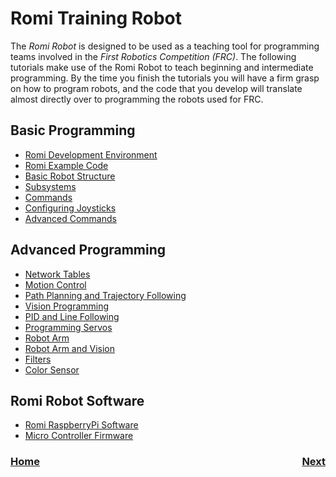 # Romi Training Robot
The <i>Romi Robot</i> is designed to be used as a teaching tool for programming teams involved in the <i>First Robotics Competition (FRC)</i>.  The following tutorials make use of the Romi Robot to teach beginning and intermediate programming.  By the time you finish the tutorials you will have a firm grasp on how to program robots, and the code that you develop will translate almost directly over to programming the robots used for FRC.

## Basic Programming
- [Romi Development Environment](romiDev)
- [Romi Example Code](romiExample)
- [Basic Robot Structure](romiStructure)
- [Subsystems](romiSubsystems)
- [Commands](romiCommands)
- [Configuring Joysticks](romiJoysticks)
- [Advanced Commands](romiAdvancedCommands)

## Advanced Programming
- [Network Tables](romiNetworkTables)
- [Motion Control](romiMotion)
- [Path Planning and Trajectory Following](romiPathPlanning)
- [Vision Programming](romiVision)
- [PID and Line Following](romiPID)
- [Programming Servos](romiServos)
- [Robot Arm](romiArm)
- [Robot Arm and Vision](romiArmVision)
- [Filters](romiFilters)
- [Color Sensor](colorSensor)

## Romi Robot Software
- [Romi RaspberryPi Software](romiPiSoftware)
- [Micro Controller Firmware](romiFirmware)


<h3><span style="float:left">
<a href="../index">Home</a></span>
<span style="float:right">
<a href="ide">Next</a></span></h3>